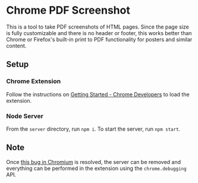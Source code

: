 # Chrome PDF Screenshot

This is a tool to take PDF screenshots of HTML pages. Since the page size is fully customizable and there is no header or footer, this works better than Chrome or Firefox's built-in print to PDF functionality for posters and similar content.

## Setup

### Chrome Extension

Follow the instructions on [Getting Started - Chrome Developers](https://developer.chrome.com/docs/extensions/mv3/getstarted/) to load the extension.

### Node Server

From the `server` directory, run `npm i`. To start the server, run `npm start`.

## Note

Once [this bug in Chromium](https://bugs.chromium.org/p/chromium/issues/detail?id=753118) is resolved, the server can be removed and everything can be performed in the extension using the `chrome.debugging` API.

